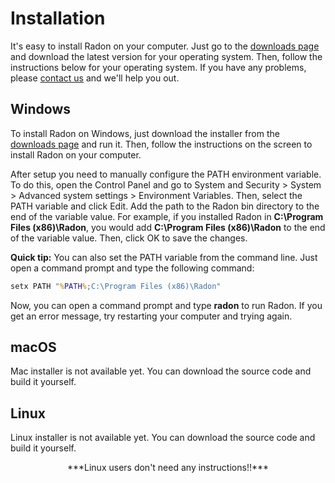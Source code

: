 # Installation

It's easy to install Radon on your computer. Just go to the
[downloads page](https://radon-project.github.io "Downloads")
and download the latest version for your operating system. Then, follow the
instructions below for your operating system. If you have any problems, please
[contact us](https://github.com/radon-project/radon/issues "Issues")
and we'll help you out.

## Windows

To install Radon on Windows, just download the installer from the
[downloads page](https://radon-project.github.io/#download "Downloads")
and run it. Then, follow the instructions on the screen to install
Radon on your computer.

After setup you need to manually configure the PATH environment variable.
To do this, open the Control Panel and go to System and
Security > System > Advanced system settings > Environment Variables.
Then, select the PATH variable and click Edit. Add the path to the Radon bin
directory to the end of the variable value. For example, if you installed
Radon in **C:\Program Files (x86)\Radon**, you would add
**C:\Program Files (x86)\Radon** to the end of the variable value.
Then, click OK to save the changes.

**Quick tip:** You can also set the PATH variable from the command line.
Just open a command prompt and type the following command:

```bat linenums="1" title="Command prompt (Windows)"
setx PATH "%PATH%;C:\Program Files (x86)\Radon"
```

Now, you can open a command prompt and type **radon** to run Radon.
If you get an error message, try restarting your computer and trying again.

## macOS

Mac installer is not available yet.
You can download the source code and build it yourself.

## Linux

Linux installer is not available yet.
You can download the source code and build it yourself.

<center>
***Linux users don't need any instructions!!***
</center>

